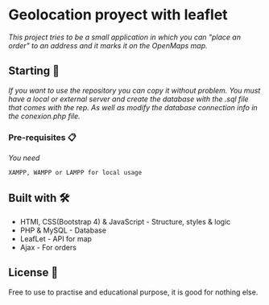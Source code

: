 # Geolocation proyect with leaflet

_This project tries to be a small application in which you can "place an order" to an address and it marks it on the OpenMaps map._

## Starting 🚀

_If you want to use the repository you can copy it without problem. You must have a local or external server and create the database with the .sql file that comes with the rep. As well as modify the database connection info in the conexion.php file._

### Pre-requisites 📋

_You need_

```
XAMPP, WAMPP or LAMPP for local usage
```


## Built with 🛠️

* HTMl, CSS(Bootstrap 4) & JavaScript - Structure, styles & logic
* PHP & MySQL - Database
* LeafLet - API for map
* Ajax - For orders

## License 📄

Free to use to practise and educational purpose, it is good for nothing else.

